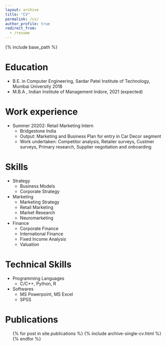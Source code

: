 ```yaml
---
layout: archive
title: "CV"
permalink: /cv/
author_profile: true
redirect_from:
  - /resume
---
```


{% include base_path %}

Education
======
* B.E. in Computer Engineering, Sardar Patel Institute of Technology, Mumbai University 2018
* M.B.A , Indian Institute of Management Indore, 2021 (expected)
<!--- * Ph.D in Version Control Theory, GitHub University, 2018 (expected) --->

Work experience
======
* Summer 20202: Retail Marketing Intern
  * Bridgestone India
  * Output: Marketing and Business Plan for entry in Car Decor segment
  * Work undertaken: Competitor analysis, Retailer surveys, Custmer surveys, Primary research, Supplier negotiation and onboarding
  <!---* Supervisor: Professor Git --->

  
Skills
======
* Strategy
  * Business Models
  * Corporate Strategy
* Marketing
  * Marketing Strategy
  * Retail Marketing
  * Market Research
  * Neuromarketing
* Finance
  * Corporate Finance
  * International Finance
  * Fixed Income Analysis
  * Valuation

Technical Skills
======
* Programming Languages
  * C/C++, Python, R
* Softwares
  * MS Powerpoint, MS Excel
  * SPSS

Publications
======
  <ul>{% for post in site.publications %}
    {% include archive-single-cv.html %}
  {% endfor %}</ul>

<!---
# Talks
# ======
 # <ul>{% for post in site.talks %}
 #   {% include archive-single-talk-cv.html %}
 # {% endfor %}</ul>
  --->
  <!---
# Teaching
# ======
 # <ul>{% for post in site.teaching %}
 #   {% include archive-single-cv.html %}
 # {% endfor %}</ul>
  --->
  <!---
# Service and leadership
# ======
# * Currently signed in to 43 different slack teams
--->
